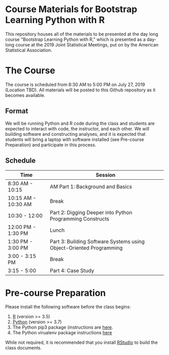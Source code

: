 # Course Materials for Bootstrap Learning Python with R

This repository houses all of the materials to be presented at the 
day long course "Bootstrap Learning Python with R," which is presented
as a day-long course at the 2019 Joint Statistical Meetings, put on
by the American Statistical Association.

# The Course

The course is scheduled from 8:30 AM to 5:00 PM on July 27, 2019 
(Location TBD). All materials will be posted to this Github repository 
as it becomes available.

## Format

We will be running Python and R code during the class and students are 
expected to interact with code, the instructor, and each other. We will 
building software and constructing analyses, and it is expected that 
students will bring a laptop with software installed (see Pre-course
Preparation) and participate in this process.

## Schedule

| Time | Session |
| ---- | ------- |
| 8:30 AM - 10:15     | AM  Part 1: Background and Basics
| 10:15 AM - 10:30 AM | Break
| 10:30 - 12:00       | Part 2: Digging Deeper into Python Programming Constructs
| 12:00 PM - 1:30 PM  | Lunch
| 1:30 PM - 3:00 PM   | Part 3: Building Software Systems using Object-Oriented Programming
| 3:00 - 3:15 PM      | Break
| 3:15 - 5:00         | Part 4: Case Study 

# Pre-course Preparation

Please install the following software before the class begins:

1. [R](https://www.r-project.org/) (version >= 3.5)
2. [Python](https://www.python.org/) (version >= 3.7)
3. The Python pip3 package (instructions are [here](https://stackoverflow.com/questions/6587507/how-to-install-pip-with-python-3).
4. The Python virualenv package instructions [here](https://www.pythoncentral.io/how-to-install-virtualenv-python/)

While not required, it is recommended that you install 
[RStudio](https://www.rstudio.com/) to build the class documents.
